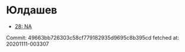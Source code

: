 # Юлдашев
- [28: NA](28.md)

Commit: 49663bb726303c58cf779182935d9695c8b395cd
 fetched at: 20201111-003307
